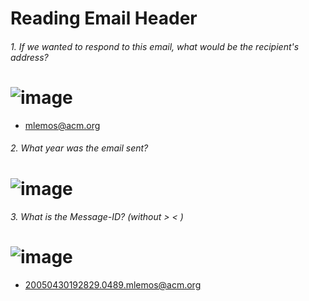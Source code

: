 # Reading Email Header

###### 1. If we wanted to respond to this email, what would be the recipient's address?

# ![image](https://github.com/user-attachments/assets/0f2e5d18-30b7-482c-a362-862aaf38735d)
 - mlemos@acm.org

###### 2. What year was the email sent?
# ![image](https://github.com/user-attachments/assets/042a912d-c6d5-4ef3-98cf-a282d4b5d2a2)

###### 3. What is the Message-ID? (without > < )
# ![image](https://github.com/user-attachments/assets/6d7ee8dc-688d-42c1-8413-c4dbc9b65d3e)
 - 20050430192829.0489.mlemos@acm.org
